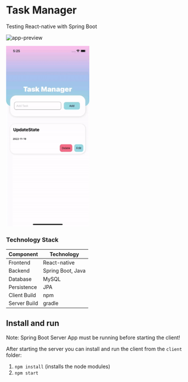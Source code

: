 # Task Manager
Testing React-native with Spring Boot 

![app-preview]()

<img src="https://github.com/denisdanailov/react-native-app/blob/main/Task-Manager-preview.gif" width="228"/>



### Technology Stack
Component         | Technology
---               | ---
Frontend          | React-native 
Backend           | Spring Boot, Java 
Database          | MySQL
Persistence       | JPA 
Client Build      | npm
Server Build      | gradle


## Install and run

Note: Spring Boot Server App must be running before starting the client!

After starting the server you can install and run the client from the `client` folder:

1. `npm install` (installs the node modules)
2. `npm start` 

